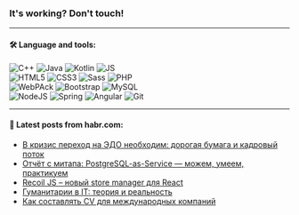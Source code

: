 ### It's working? Don't touch!

---

#### 🛠️ Language and tools:

![C++](https://img.shields.io/badge/C++-informational?logo=c%2B%2B&style=flat&logoColor=white&color=9C033A)
![Java](https://img.shields.io/badge/Java-informational?logo=java&style=flat&logoColor=white&color=007396)
![Kotlin](https://img.shields.io/badge/Kotlin-informational?logo=Kotlin&style=flat&logoColor=white&color=0095D5)
![JS](https://img.shields.io/badge/JS-informational?logo=javaScript&style=flat&logoColor=black&color=F7Df1E) <br>
![HTML5](https://img.shields.io/badge/HTML5-informational?logo=html5&style=flat&logoColor=white&color=E34F26)
![CSS3](https://img.shields.io/badge/CSS3-informational?logo=css3&style=flat&logoColor=white&color=157286)
![Sass](https://img.shields.io/badge/Saas-informational?logo=sass&style=flat&logoColor=white&color=hotpink)
![PHP](https://img.shields.io/badge/PHP-informational?logo=php&style=flat&logoColor=white&color=777BB4) <br>
![WebPAck](https://img.shields.io/badge/WebPack-informational?logo=webPack&style=flat&logoColor=white&color=FF6F00)
![Bootstrap](https://img.shields.io/badge/Bootstrap-informational?logo=Bootstrap&style=flat&logoColor=white&color=7952B3)
![MySQL](https://img.shields.io/badge/MySQL-informational?logo=MySQL&style=flat&logoColor=white&color=00f) <br>
![NodeJS](https://img.shields.io/badge/NodeJS-informational?logo=node.js&style=flat&logoColor=white&color=43853D)
![Spring](https://img.shields.io/badge/Spring-informational?logo=Spring&style=flat&logoColor=white&color=0A9EDC)
![Angular](https://img.shields.io/badge/Vue-informational?logo=vue.js&style=flat&logoColor=white&color=red)
![Git](https://img.shields.io/badge/Git-informational?logo=git&style=flat&logoColor=white&color=darkorange)

___

#### 💬 Latest posts from habr.com:

<!-- BLOG-POST-LIST:START -->
- [В кризис переход на ЭДО необходим: дорогая бумага и кадровый поток](https://habr.com/ru/post/656853/?utm_source=habrahabr&utm_medium=rss&utm_campaign=656853)
- [Отчёт с митапа: PostgreSQL-as-Service — можем, умеем, практикуем](https://habr.com/ru/post/653521/?utm_source=habrahabr&utm_medium=rss&utm_campaign=653521)
- [Recoil JS – новый store manager для React](https://habr.com/ru/post/656839/?utm_source=habrahabr&utm_medium=rss&utm_campaign=656839)
- [Гуманитарии в IT: теория и реальность](https://habr.com/ru/post/656727/?utm_source=habrahabr&utm_medium=rss&utm_campaign=656727)
- [Как составлять CV для международных компаний](https://habr.com/ru/post/656819/?utm_source=habrahabr&utm_medium=rss&utm_campaign=656819)
<!-- BLOG-POST-LIST:END -->
